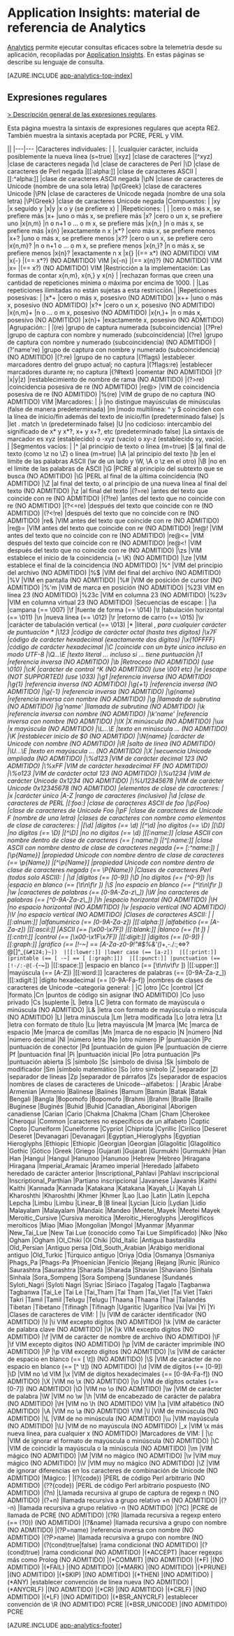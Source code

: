 <properties 
	pageTitle="Material de referencia para Analytics en Application Insights" 
	description="Expresiones regulares de Analytics, la eficaz herramienta de búsqueda de Application Insights." 
	services="application-insights" 
    documentationCenter=""
	authors="alancameronwills" 
	manager="douge"/>

<tags 
	ms.service="application-insights" 
	ms.workload="tbd" 
	ms.tgt_pltfrm="ibiza" 
	ms.devlang="na" 
	ms.topic="article" 
	ms.date="03/21/2016" 
	ms.author="awills"/>

# Application Insights: material de referencia de Analytics

[Analytics](app-analytics.md) permite ejecutar consultas eficaces sobre la telemetría desde su aplicación, recopiladas por [Application Insights](app-insights-overview.md). En estas páginas se describe su lenguaje de consulta.


[AZURE.INCLUDE [app-analytics-top-index](../../includes/app-analytics-top-index.md)]

## Expresiones regulares


[> Descripción general de las expresiones regulares](https://github.com/google/re2/wiki/Syntax).

Esta página muestra la sintaxis de expresiones regulares que acepta RE2. 
También muestra la sintaxis aceptada por PCRE, PERL y VIM.

||
|---|---
|Caracteres individuales: | 
|. |cualquier carácter, incluida posiblemente la nueva línea (s=true) 
|[xyz] |clase de caracteres 
|[^xyz] |clase de caracteres negada 
|\d |clase de caracteres de Perl 
|\D |clase de caracteres de Perl negada 
|[[:alpha:]] |clase de caracteres ASCII 
|[[:^alpha:]] |clase de caracteres ASCII negada 
|\pN |clase de caracteres de Unicode (nombre de una sola letra) 
|\p{Greek} |clase de caracteres Unicode 
|\PN |clase de caracteres de Unicode negada (nombre de una sola letra) 
|\P{Greek} |clase de caracteres Unicode negada 
|Compuestos: | 
|xy |x seguido y 
|x&#124;y |x o y (se prefiere x) 
| 
|Repeticiones: | 
| |cero o más x, se prefiere más 
|x+ |uno o más x, se prefiere más 
|x? |cero o un x, se prefiere uno 
|x{n,m} |n o n+1 o ... o m x, se prefiere más 
|x{n,} |n o más x, se prefiere más 
|x{n} |exactamente n x 
|x*? |cero más x, se prefiere menos 
|x+? |uno o más x, se prefiere menos 
|x?? |cero o un x, se prefiere cero 
|x{n,m}? |n o n+1 o ... o m x, se prefiere menos 
|x{n,}? |n o más x, se prefiere menos 
|x{n}? |exactamente n x 
|x{} |(== x*) (NO ADMITIDO) VIM 
|x{-} |(== x*?) (NO ADMITIDO) VIM 
|x{-n} |(== x{n}?) (NO ADMITIDO) VIM 
|x= |(== x?) (NO ADMITIDO) VIM 
|Restricción a la implementación: Las formas de contar x{n,m}, x{n,} y x{n} |
|rechazan formas que creen una cantidad de repeticiones mínima o máxima por encima de 1000. | 
|Las repeticiones ilimitadas no están sujetas a esta restricción.| 
|Repeticiones posesivas: | 
|x*+ |cero o más x, posesivo (NO ADMITIDO) 
|x++ |uno o más x, posesivo (NO ADMITIDO) 
|x?+ |cero o un x, posesivo (NO ADMITIDO) 
|x{n,m}+ |n o ... o m x, posesivo (NO ADMITIDO) 
|x{n,}+ |n o más x, posesivo (NO ADMITIDO) 
|x{n}+ |exactamente x, posesivo (NO ADMITIDO) 
|Agrupación:: | 
|(re) |grupo de captura numerada (subcoincidencia) 
|(?P<name>re) |grupo de captura con nombre y numerado (subcoincidencia) 
|(?<name>re) |grupo de captura con nombre y numerado (subcoincidencia) (NO ADMITIDO) 
|(?'name're) |grupo de captura con nombre y numerado (subcoincidencia) (NO ADMITIDO) 
|(?:re) |grupo de no captura 
|(?flags) |establecer marcadores dentro del grupo actual; no captura 
|(?flags:re) |establecer marcadores durante re; no captura 
|(?#text) |comentar (NO ADMITIDO) 
|(?&#124;x&#124;y&#124;z) |restablecimiento de nombre de rama (NO ADMITIDO) 
|(?>re) |coincidencia posesiva de re (NO ADMITIDO) 
|re@> |VIM de coincidencia posesiva de re (NO ADMITIDO) 
|%(re) |VIM de grupo de no captura (NO ADMITIDO) VIM 
|Marcadores: | 
|i |no distingue mayúsculas de minúsculas (false de manera predeterminada) 
|m |modo multilínea: ^ y $ coinciden con la línea de inicio/fin además del texto de inicio/fin (predeterminado false) 
|s |let . match \n (predeterminado false) 
|U |no codicioso: intercambio del significado de x* y x*?, x+ y x+?, etc (predeterminado false) 
|La sintaxis de marcador es xyz (establecido) o -xyz (vacío) o xy-z (establecido xy, vacío). |
|Segmentos vacíos: | 
|^ |al principio de texto o línea (m=true) 
|$ |al final de texto (como \z no \Z) o línea (m=true) 
|\A |al principio del texto
|\b |en el límite de las palabras ASCII (\w de un lado y \W, \A o \z en el otro) 
|\B |no en el límite de las palabras de ASCII 
|\G |PCRE al principio del subtexto que se busca (NO ADMITIDO) 
|\G |PERL al final de la última coincidencia (NO ADMITIDO) 
|\Z |al final del texto, o al principio de una nueva línea al final del texto (NO ADMITIDO) 
|\z |al final del texto 
|(?=re) |antes del texto que coincide con re (NO ADMITIDO) 
|(?!re) |antes del texto que no coincide con re (NO ADMITIDO) 
|(?<=re) |después del texto que coincide con re (NO ADMITIDO) 
|(?<!re) |después del texto que no coincide con re (NO ADMITIDO) 
|re& |VIM antes del texto que coincide con re (NO ADMITIDO)
|re@= |VIM antes del texto que coincide con re (NO ADMITIDO) 
|re@! |VIM antes del texto que no coincide con re (NO ADMITIDO) 
|re@<= |VIM después del texto que coincide con re (NO ADMITIDO) 
|re@<! |VIM después del texto que no coincide con re (NO ADMITIDO) 
|\zs |VIM establece el inicio de la coincidencia (= \K) (NO ADMITIDO) 
|\ze |VIM establece el final de la coincidencia (NO ADMITIDO) 
|\%^ |VIM del principio del archivo (NO ADMITIDO) 
|\%$ |VIM del final del archivo (NO ADMITIDO) 
|\%V |VIM en pantalla (NO ADMITIDO) 
|\%# |VIM de posición de cursor (NO ADMITIDO) 
|\%'m |VIM de marca en posición (NO ADMITIDO)
|\%23l VIM en línea 23 (NO ADMITIDO) 
|\%23c |VIM en columna 23 (NO ADMITIDO) 
|\%23v |VIM en columna virtual 23 (NO ADMITIDO) 
|Secuencias de escape: | 
|\a |campana (== \007) 
|\f |fuente de forma (== \014) 
|\t |tabulación horizontal (== \011) 
|\n |nueva línea (== \012) 
|\r |retorno de carro (== \015) 
|\v |carácter de tabulación vertical (== \013) 
|* |literal *, para cualquier carácter de puntuación * 
|\123 |código de carácter octal (hasta tres dígitos) 
|\x7F |código de carácter hexadecimal (exactamente dos dígitos) 
|\x{10FFFF} |código de carácter hexadecimal 
|\C |coincide con un byte único incluso en modo UTF-8 
|\Q...\E |texto literal ... incluso si ... tiene puntuación 
|\1 |referencia inversa (NO ADMITIDO) 
|\b |Retroceso (NO ADMITIDO) (use \010) 
|\cK |carácter de control ^K (NO ADMITIDO) (use \001 etc) 
|\e |escape (NOT SUPPORTED) (use \033) 
|\g1 |referencia inversa (NO ADMITIDO) 
|\g{1} |referencia inversa (NO ADMITIDO) 
|\g{+1} |referencia inversa (NO ADMITIDO) 
|\g{-1} |referencia inversa (NO ADMITIDO) 
|\g{name} |referencia inversa con nombre (NO ADMITIDO) 
|\g<name> |llamada de subrutina (NO ADMITIDO) 
|\g'name' |llamada de subrutina (NO ADMITIDO) 
|\k<name> |referencia inversa con nombre (NO ADMITIDO) 
|\k'name' |referencia inversa con nombre (NO ADMITIDO) 
|\lX |X minúscula (NO ADMITIDO) 
|\ux |x mayúscula (NO ADMITIDO) 
|\L...\E |texto en minúscula ... (NO ADMITIDO) 
|\K |restablecer inicio de $0 (NO ADMITIDO) 
|\N{name} |carácter de Unicode con nombre (NO ADMITIDO) 
|\R |salto de línea (NO ADMITIDO) 
|\U...\E |texto en mayúscula ... (NO ADMITIDO) 
|\X |secuencia Unicode ampliada (NO ADMITIDO) 
|\%d123 |VIM de carácter decimal 123 (NO ADMITIDO) 
|\%xFF |VIM de carácter hexadecimal FF (NO ADMITIDO) 
|\%o123 |VIM de carácter octal 123 (NO ADMITIDO) 
|\%u1234 |VIM de carácter Unicode 0x1234 (NO ADMITIDO) 
|\%U12345678 |VIM de carácter Unicode 0x12345678 (NO ADMITIDO) 
|elementos de clase de caracteres: | 
|x |carácter único 
|A-Z |rango de caracteres (inclusivo) 
|\d |clase de caracteres de PERL 
|[:foo:] |clase de caracteres ASCII de foo 
|\p{Foo} |clase de caracteres de Unicode Foo 
|\pF |clase de caracteres de Unicode F (nombre de una letra) 
|clases de caracteres con nombre como elementos de clase de caracteres: | 
|[\d] |dígitos (== \d) 
|[^\d] |no dígitos (== \D) 
|[\D] |no dígitos (== \D) 
|[^\D] |no no dígitos (== \d) 
|[[:name:]] |clase ASCII con nombre dentro de clase de caracteres (== [:name:]) 
|[^[:name:]] |clase ASCII con nombre dentro de clase de caracteres negada (== [:^name:]) 
|[\p{Name}] |propiedad Unicode con nombre dentro de clase de caracteres (== \p{Name}) 
|[^\p{Name}] |propiedad Unicode con nombre dentro de clase de caracteres negada (== \P{Name}) 
|Clases de caracteres Perl (todos solo ASCII): | 
|\d |dígitos (== [0-9]) 
|\D |no dígitos (== [^0-9]) 
|\s |espacio en blanco (== [\t\n\f\r ]) 
|\S |no espacio en blanco (== [^\t\n\f\r ]) 
|\w |caracteres de palabras (== [0-9A-Za-z\_]) 
|\W |no caracteres de palabras (== [^0-9A-Za-z\_]) 
|\h |espacio horizontal (NO ADMITIDO) 
|\H |no espacio horizontal (NO ADMITIDO) 
|\v |espacio vertical (NO ADMITIDO) 
|\V |no espacio vertical (NO ADMITIDO) 
|Clases de caracteres ASCII: | 
|[[:alnum:]] |alfanumérico (== [0-9A-Za-z]) 
|[[:alpha:]] |alfabético (== [A-Za-z]) 
|[[:ascii:]] |ASCII (== [\x00-\x7F]) 
|[[:blank:]] |blanco (== [\t ]) 
|[[:cntrl:]] |control (== [\x00-\x1F\x7F]) 
|[[:digit:]] |dígitos (== [0-9]) 
|[[:graph:]] |gráfico (== [!-~] == [A-Za-z0-9!"#$%&'()*+,-./:;<=>?@[\]^\_`{&#124;}~]) 
|[[:lower:]] |lower case (== [a-z]) 
|[[:print:]] |printable (== [ -~] == [ [:graph:]]) 
|[[:punct:]] |punctuation (== [!-/:-@[-`{-~]) 
|[[:space:]] |espacio en blanco (== [\t\n\v\f\r ]) 
|[[:upper:]] |mayúscula (== [A-Z])
|[[:word:]] |caracteres de palabras (== [0-9A-Za-z\_]) 
|[[:xdigit:]] |dígito hexadecimal (== [0-9A-Fa-f]) 
|nombres de clases de caracteres de Unicode –categoría general: | 
|C |otro 
|Cc |control 
|Cf |formato 
|Cn |puntos de código sin asignar (NO ADMITIDO) 
|Co |uso privado 
|Cs |suplente 
|L |letra 
|LC |letra con formato de mayúscula o minúscula (NO ADMITIDO) 
|L& |letra con formato de mayúscula o minúscula (NO ADMITIDO) 
|Ll |letra minúscula 
|Lm |letra modificada 
|Lo |otra letra 
|Lt |letra con formato de título 
|Lu |letra mayúscula 
|M |marca 
|Mc |marca de espacio 
|Me |marca de comillas 
|Mn |marca de no espacio 
|N |número 
|Nd |número decimal 
|Nl |número letra 
|No |otro número 
|P |puntuación 
|Pc |puntuación de conector 
|Pd |puntuación de guion 
|Pe |puntuación de cierre 
|Pf |puntuación final 
|Pi |puntuación inicial 
|Po |otra puntuación 
|Ps |puntuación abierta 
|S |símbolo 
|Sc |símbolo de divisa 
|Sk |símbolo de modificador 
|Sm |símbolo matemático 
|So |otro símbolo 
|Z |separador 
|Zl |separador de líneas 
|Zp |separador de párrafos 
|Zs |separador de espacios 
|nombres de clases de caracteres de Unicode--alfabetos: | 
|Arabic |Árabe 
|Armenian |Armenio 
|Balinese |Balinés 
|Bamum |Bamún 
|Batak |Batak 
|Bengali |Bangla 
|Bopomofo |Bopomofo 
|Brahmi |Brahmi 
|Braille |Braille 
|Buginese |Buginés 
|Buhid |Buhid 
|Canadian_Aboriginal |Aborigen canadiense 
|Carian |Cario 
|Chakma |Chakma 
|Cham |Cham 
|Cherokee |Cheroqui 
|Common |caracteres no específicos de un alfabeto 
|Coptic |Copto
|Cuneiform |Cuneiforme 
|Cypriot |Chipriota 
|Cyrillic |Cirílico 
|Deseret |Deseret 
|Devanagari |Devanagari 
|Egyptian_Hieroglyphs |Egyptian Hieroglyphs 
|Ethiopic |Ethiopic 
|Georgian |Georgian 
|Glagolitic |Glagolítico 
|Gothic |Gótico 
|Greek |Griego 
|Gujarati |Gujarati
|Gurmukhi |Gurmukhi 
|Han |Han 
|Hangul |Hangul 
|Hanunoo |Hanunoo 
|Hebrew |Hebreo 
|Hiragana |Hiragana 
|Imperial_Aramaic |Arameo imperial 
|Heredado |alfabeto heredado de carácter anterior 
|Inscriptional_Pahlavi |Pahlavi inscripcional 
|Inscriptional_Parthian |Partiano inscripcional 
|Javanese |Javanés 
|Kaithi |Kaithi 
|Kannada |Kannada 
|Katakana |Katakana 
|Kayah_Li |Kayah Li 
|Kharoshthi |Kharoshthi 
|Khmer |Khmer 
|Lao |Lao 
|Latin |Latín 
|Lepcha |Lepcha 
|Limbu |Limbu 
|Linear_B |B lineal 
|Lycian |Licio 
|Lydian |Lidio 
|Malayalam |Malayalam 
|Mandaic |Mandeo 
|Meetei_Mayek |Meetei Mayek 
|Meroitic_Cursive |Cursiva meroítica 
|Meroitic_Hieroglyphs |Jeroglíficos meroíticos 
|Miao |Miao 
|Mongolian |Mongol 
|Myanmar |Myanmar 
|New_Tai_Lue |New Tai Lue (conocido como Tai Lue Simplificado)
|Nko |Nko 
|Ogham |Ogham 
|Ol\_Chiki |Ol Chiki 
|Old\_Italic |Antigua bastardilla
|Old\_Persian |Antiguo persa 
|Old\_South\_Arabian |Arábigo meridional antiguo 
|Old\_Turkic |Túrquico antiguo 
|Oriya |Odia 
|Osmanya |Osmaniya
|Phags\_Pa |Phags-Pa 
|Phoenician |Fenicio 
|Rejang |Rejang 
|Runic |Rúnico 
|Saurashtra |Saurashtra 
|Sharada |Sharada 
|Shavian |Shaviano 
|Sinhala |Sinhala 
|Sora\_Sompeng |Sora Sompeng 
|Sundanese |Sundanés 
|Syloti\_Nagri |Syloti Nagri 
|Syriac |Siríaco 
|Tagalog |Tagalo 
|Tagbanwa |Tagbanwa 
|Tai\_Le |Tai Le 
|Tai\_Tham |Tai Tham 
|Tai\_Viet |Tai Viet 
|Takri |Takri 
|Tamil |Tamil 
|Telugu |Telugu 
|Thaana |Thaana 
|Thai |Tailandés 
|Tibetan |Tibetano 
|Tifinagh |Tifinagh 
|Ugaritic |Ugarítico
|Vai |Vai
|Yi |Yi 
|Clases de caracteres de VIM: | 
|\i |VIM de carácter identificador (NO ADMITIDO) 
|\I |\i VIM excepto dígitos (NO ADMITIDO) 
|\k |VIM de carácter de palabra clave (NO ADMITIDO) 
|\K |\k VIM excepto dígitos (NO ADMITIDO) 
|\f |VIM de carácter de nombre de archivo (NO ADMITIDO) 
|\F |\f VIM excepto dígitos (NO ADMITIDO) 
|\p |VIM de carácter imprimible (NO ADMITIDO) 
|\P |\p VIM excepto dígitos (NO ADMITIDO) 
|\s |VIM de carácter de espacio en blanco (== [ \t]) (NO ADMITIDO) 
|\S |VIM de carácter de no espacio en blanco (== [^ \t]) (NO ADMITIDO)
|\d |VIM de dígitos (== [0-9]) 
|\D |VIM no \d VIM 
|\x |VIM de dígitos hexadecimales (== [0-9A-Fa-f]) (NO ADMITIDO) 
|\X |VIM no \x (NO ADMITIDO) 
|\o |VIM de dígitos octales (== [0-7]) (NO ADMITIDO) 
|\O |VIM no \o (NO ADMITIDO) 
|\w |VIM de carácter de palabra
|\W |VIM no \w 
|\h |VIM de encabezado de carácter de palabra (NO ADMITIDO) 
|\H |VIM no \h (NO ADMITIDO) VIM 
|\a |VIM alfabético (NO ADMITIDO) 
|\A |VIM no \a (NO ADMITIDO) VIM 
|\l |VIM de minúscula (NO ADMITIDO) 
|\L |VIM de no minúscula (NO ADMITIDO) 
|\u |VIM mayúscula (NO ADMITIDO) 
|\U |VIM de no mayúscula (NO ADMITIDO) 
|\_x |VIM \x más nueva línea, para cualquier x (NO ADMITIDO) 
|Marcadores de VIM: | 
|\c |VIM de ignorar el formato de mayúscula o minúscula (NO ADMITIDO)
|\C |VIM de coincidir la mayúscula o la minúscula (NO ADMITIDO) 
|\m |VIM mágico (NO ADMITIDO) 
|\M |VIM no mágico (NO ADMITIDO) 
|\v |VIM muy mágico (NO ADMITIDO) 
|\V |VIM muy no mágico (NO ADMITIDO) 
|\Z |VIM de ignorar diferencias en los caracteres de combinación de Unicode (NO ADMITIDO) 
|Mágico: | 
|(?{code}) |PERL de código Perl arbitrario (NO ADMITIDO) 
|(??{code}) |PERL de código Perl arbitrario pospuesto (NO ADMITIDO) 
|(?n) |Llamada recursiva al grupo de captura de regexp n (NO ADMITIDO) 
|(?+n) |llamada recursiva a grupo relativo +n (NO ADMITIDO) 
|(?-n) |llamada recursiva a grupo relativo -n (NO ADMITIDO) 
|(?C) |PCRE de llamada de PCRE (NO ADMITIDO) 
|(?R) |llamada recursiva a regexp entero (== (?0)) (NO ADMITIDO) 
|(?&name) |llamada recursiva a grupo con nombre (NO ADMITIDO) 
|(?P=name) |referencia inversa con nombre (NO ADMITIDO) 
|(?P>name) |llamada recursiva a grupo con nombre (NO ADMITIDO) 
|(?(cond)true&#124;false) |rama condicional (NO ADMITIDO) 
|(?(cond)true) |rama condicional (NO ADMITIDO) 
|(*ACCEPT) |hacer regexps más como Prolog (NO ADMITIDO) 
|(*COMMIT) |(NO ADMITIDO) 
|(*F) |(NO ADMITIDO) 
|(*FAIL) |(NO ADMITIDO) 
|(*MARK) |(NO ADMITIDO) 
|(*PRUNE) |(NO ADMITIDO) 
|(*SKIP) |(NO ADMITIDO) 
|(*THEN) |(NO ADMITIDO) 
|(*ANY) |establecer convención de línea nueva (NO ADMITIDO) 
|(*ANYCRLF) |(NO ADMITIDO) 
|(*CR) |(NO ADMITIDO) 
|(*CRLF) |(NO ADMITIDO) 
|(*LF) |(NO ADMITIDO) 
|(*BSR\_ANYCRLF) |establecer convención de \R (NO ADMITIDO) PCRE 
|(*BSR\_UNICODE) |(NO ADMITIDO) PCRE 




[AZURE.INCLUDE [app-analytics-footer](../../includes/app-analytics-footer.md)]

<!---HONumber=AcomDC_0330_2016-->